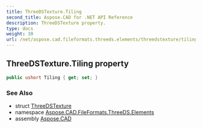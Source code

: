 ```yaml
---
title: ThreeDSTexture.Tiling
second_title: Aspose.CAD for .NET API Reference
description: ThreeDSTexture property. 
type: docs
weight: 30
url: /net/aspose.cad.fileformats.threeds.elements/threedstexture/tiling/
---
```

## ThreeDSTexture.Tiling property

```csharp
public ushort Tiling { get; set; }
```

### See Also

* struct [ThreeDSTexture](../)
* namespace [Aspose.CAD.FileFormats.ThreeDS.Elements](../../threedstexture/)
* assembly [Aspose.CAD](../../../)


